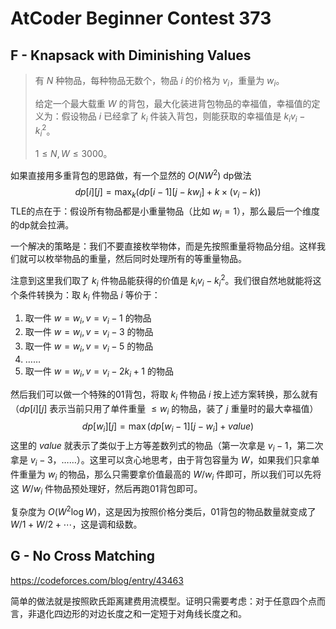 # AtCoder Beginner Contest 373

## **F - Knapsack with Diminishing Values**

> 有 $N$ 种物品，每种物品无数个，物品 $i$ 的价格为 $v_i$，重量为 $w_i$。
>
> 给定一个最大载重 $W$ 的背包，最大化装进背包物品的幸福值，幸福值的定义为：假设物品 $i$ 已经拿了 $k_i$ 件装入背包，则能获取的幸福值是 $k_iv_i-k_i^2$。
>
> $1\le N,W\le 3000$。

如果直接用多重背包的思路做，有一个显然的 $O(NW^2)$ dp做法
$$
dp[i][j] = \max_{k} (dp[i-1][j-kw_i]+k\times(v_i-k))
$$
TLE的点在于：假设所有物品都是小重量物品（比如 $w_i=1$），那么最后一个维度的dp就会拉满。

一个解决的策略是：我们不要直接枚举物体，而是先按照重量将物品分组。这样我们就可以枚举物品的重量，然后同时处理所有的等重量物品。

注意到这里我们取了 $k_i$ 件物品能获得的价值是 $k_iv_i-k_i^2$。我们很自然地就能将这个条件转换为：取 $k_i$ 件物品 $i$ 等价于：

1. 取一件 $w=w_i,v=v_i-1$ 的物品
2. 取一件 $w=w_i,v=v_i-3$ 的物品
3. 取一件 $w=w_i,v=v_i-5$ 的物品
4. ……
5. 取一件 $w=w_i,v=v_i-2k_i+1$ 的物品

然后我们可以做一个特殊的01背包，将取 $k_i$ 件物品 $i$ 按上述方案转换，那么就有（$dp[i][j]$ 表示当前只用了单件重量 $\le w_i$ 的物品，装了 $j$ 重量时的最大幸福值）
$$
dp[w_i][j] = \max(dp[w_i-1][j-w_i]+value)
$$
这里的 $value$ 就表示了类似于上方等差数列式的物品（第一次拿是 $v_i-1$，第二次拿是 $v_i-3$，……）。这里可以贪心地思考，由于背包容量为 $W$，如果我们只拿单件重量为 $w_i$ 的物品，那么只需要拿价值最高的 $W/w_i$ 件即可，所以我们可以先将这 $W/w_i$ 件物品预处理好，然后再跑01背包即可。

复杂度为 $O(W^2\log W)$，这是因为按照价格分类后，01背包的物品数量就变成了 $W/1+W/2+\cdots$，这是调和级数。

## **G - No Cross Matching**

https://codeforces.com/blog/entry/43463

简单的做法就是按照欧氏距离建费用流模型。证明只需要考虑：对于任意四个点而言，非退化四边形的对边长度之和一定短于对角线长度之和。